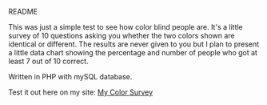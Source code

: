 README

This was just a simple test to see how color blind people are. It's a little survey of 10 questions asking you whether the two colors shown are identical or different. The results are never given to you but I plan to present a little data chart showing the percentage and number of people who got at least 7 out of 10 correct.

Written in PHP with mySQL database.

Test it out here on my site:
<a href="http://mendedreality.com/mycolor.php" target="_blank">My Color Survey</a>
